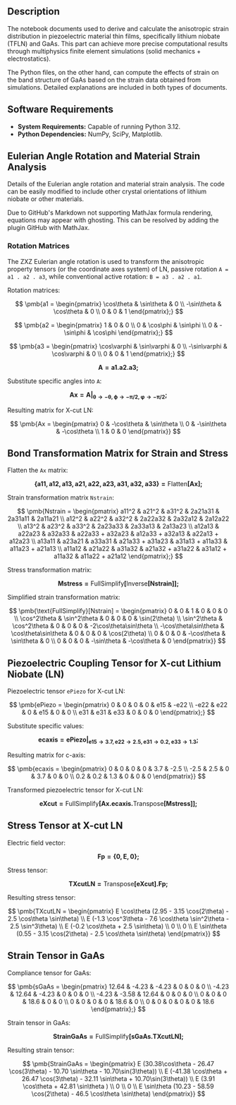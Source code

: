 ## Description
The notebook documents used to derive and calculate the anisotropic strain distribution in piezoelectric material thin films, specifically lithium niobate (TFLN) and GaAs. This part can achieve more precise computational results through multiphysics finite element simulations (solid mechanics + electrostatics). 

The Python files, on the other hand, can compute the effects of strain on the band structure of GaAs based on the strain data obtained from simulations. Detailed explanations are included in both types of documents.

## Software Requirements
- **System Requirements:** Capable of running Python 3.12. 
- **Python Dependencies:** NumPy, SciPy, Matplotlib.

## Eulerian Angle Rotation and Material Strain Analysis
Details of the Eulerian angle rotation and material strain analysis. The code can be easily modified to include other crystal orientations of lithium niobate or other materials.

Due to GitHub's Markdown not supporting MathJax formula rendering, equations may appear with ghosting. This can be resolved by adding the plugin GitHub with MathJax.
### Rotation Matrices

The ZXZ Eulerian angle rotation is used to  transform the anisotropic property tensors (or the coordinate axes system) of LN, passive rotation `A = a1 . a2 . a3`, while conventional active rotation: `B = a3 . a2 . a1`.

Rotation matrices:

$$
\pmb{a1 = \begin{pmatrix} \cos\theta & \sin\theta & 0 \\ -\sin\theta & \cos\theta & 0 \\ 0 & 0 & 1 \end{pmatrix};}
$$

$$
\pmb{a2 = \begin{pmatrix} 1 & 0 & 0 \\ 0 & \cos\phi & \sin\phi \\ 0 & -\sin\phi & \cos\phi \end{pmatrix};}
$$

$$
\pmb{a3 = \begin{pmatrix} \cos\varphi & \sin\varphi & 0 \\ -\sin\varphi & \cos\varphi & 0 \\ 0 & 0 & 1 \end{pmatrix};}
$$

$$
\pmb{A = a1 . a2 . a3;}
$$

Substitute specific angles into `A`:

$$
\pmb{Ax = A \Big|_{\theta \to -\theta, \phi \to -\pi/2, \varphi \to -\pi/2};}
$$

Resulting matrix for X-cut LN:

$$
\pmb{Ax = \begin{pmatrix} 0 & -\cos\theta & \sin\theta \\ 0 & -\sin\theta & -\cos\theta \\ 1 & 0 & 0 \end{pmatrix}}
$$

## Bond Transformation Matrix for Strain and Stress

Flatten the `Ax` matrix:

$$
\pmb{\{a11, a12, a13, a21, a22, a23, a31, a32, a33\} = \text{Flatten}[Ax];}
$$

Strain transformation matrix `Nstrain`:

$$
\pmb{Nstrain = \begin{pmatrix}
a11^2 & a21^2 & a31^2 & 2a21a31 & 2a31a11 & 2a11a21 \\
a12^2 & a22^2 & a32^2 & 2a22a32 & 2a32a12 & 2a12a22 \\
a13^2 & a23^2 & a33^2 & 2a23a33 & 2a33a13 & 2a13a23 \\
a12a13 & a22a23 & a32a33 & a22a33 + a32a23 & a12a33 + a32a13 & a22a13 + a12a23 \\
a13a11 & a23a21 & a33a31 & a21a33 + a31a23 & a31a13 + a11a33 & a11a23 + a21a13 \\
a11a12 & a21a22 & a31a32 & a21a32 + a31a22 & a31a12 + a11a32 & a11a22 + a21a12
\end{pmatrix};}
$$

Stress transformation matrix:

$$
\pmb{Mstress = \text{FullSimplify}[\text{Inverse}[Nstrain]];}
$$

Simplified strain transformation matrix:

$$
\pmb{\text{FullSimplify}[Nstrain] = \begin{pmatrix}
0 & 0 & 1 & 0 & 0 & 0 \\
\cos^2\theta & \sin^2\theta & 0 & 0 & 0 & \sin(2\theta) \\
\sin^2\theta & \cos^2\theta & 0 & 0 & 0 & -2\cos\theta\sin\theta \\
-\cos\theta\sin\theta & \cos\theta\sin\theta & 0 & 0 & 0 & \cos(2\theta) \\
0 & 0 & 0 & -\cos\theta & \sin\theta & 0 \\
0 & 0 & 0 & -\sin\theta & -\cos\theta & 0
\end{pmatrix}}
$$

## Piezoelectric Coupling Tensor for X-cut Lithium Niobate (LN)

Piezoelectric tensor `ePiezo` for X-cut LN:

$$
\pmb{ePiezo = \begin{pmatrix} 0 & 0 & 0 & 0 & e15 & -e22 \\ -e22 & e22 & 0 & e15 & 0 & 0 \\ e31 & e31 & e33 & 0 & 0 & 0 \end{pmatrix};}
$$

Substitute specific values:

$$
\pmb{ecaxis = ePiezo \Big|_{e15 \to 3.7, e22 \to 2.5, e31 \to 0.2, e33 \to 1.3};}
$$

Resulting matrix for c-axis:

$$
\pmb{ecaxis = \begin{pmatrix} 0 & 0 & 0 & 0 & 3.7 & -2.5 \\ -2.5 & 2.5 & 0 & 3.7 & 0 & 0 \\ 0.2 & 0.2 & 1.3 & 0 & 0 & 0 \end{pmatrix}}
$$

Transformed piezoelectric tensor for X-cut LN:

$$
\pmb{eXcut = \text{FullSimplify}[Ax . ecaxis . \text{Transpose}[Mstress]];}
$$

## Stress Tensor at X-cut LN

Electric field vector:

$$
\pmb{Fp = \{0, E, 0\};}
$$

Stress tensor:

$$
\pmb{TXcutLN = \text{Transpose}[eXcut] . Fp;}
$$

Resulting stress tensor:

$$
\pmb{TXcutLN = \begin{pmatrix}
E \cos\theta (2.95 - 3.15 \cos(2\theta) - 2.5 \cos\theta \sin\theta) \\
E (-1.3 \cos^3\theta - 7.6 \cos\theta \sin^2\theta - 2.5 \sin^3\theta) \\
E (-0.2 \cos\theta + 2.5 \sin\theta) \\
0 \\
0 \\
E \sin\theta (0.55 - 3.15 \cos(2\theta) - 2.5 \cos\theta \sin\theta)
\end{pmatrix}}
$$

## Strain Tensor in GaAs

Compliance tensor for GaAs:

$$
\pmb{sGaAs = \begin{pmatrix}
12.64 & -4.23 & -4.23 & 0 & 0 & 0 \\
-4.23 & 12.64 & -4.23 & 0 & 0 & 0 \\
-4.23 & -3.58 & 12.64 & 0 & 0 & 0 \\
0 & 0 & 0 & 18.6 & 0 & 0 \\
0 & 0 & 0 & 0 & 18.6 & 0 \\
0 & 0 & 0 & 0 & 0 & 18.6
\end{pmatrix};}
$$

Strain tensor in GaAs:

$$
\pmb{StrainGaAs = \text{FullSimplify}[sGaAs . TXcutLN];}
$$

Resulting strain tensor:

$$
\pmb{StrainGaAs = \begin{pmatrix}
E (30.38\cos\theta - 26.47 \cos(3\theta) - 10.70  \sin\theta - 10.70\sin(3\theta)) \\
E (-41.38 \cos\theta + 26.47 \cos(3\theta) - 32.11  \sin\theta + 10.70\sin(3\theta)) \\
E (3.91 \cos\theta + 42.81 \sin\theta ) \\
0 \\
0 \\
E \sin\theta (10.23 - 58.59 \cos(2\theta) - 46.5 \cos\theta \sin\theta)
\end{pmatrix}}
$$
